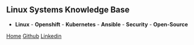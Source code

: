 ## Linux Systems Knowledge Base

- **Linux** - **Openshift** - **Kubernetes** - **Ansible** - **Security** - **Open-Source**

[Home](#sysknow)
[Github](https://github.com/emrahuludag)
[Linkedin](https://linkedin.com/emrahuludag)
